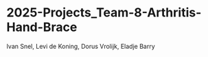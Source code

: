 # 2025-Projects_Team-8-Arthritis-Hand-Brace

Ivan Snel,
Levi de Koning,
Dorus Vrolijk,
Eladje Barry

